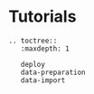 # Tutorials

```{eval-rst}
.. toctree::
   :maxdepth: 1

   deploy
   data-preparation
   data-import

```
